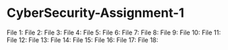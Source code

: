 # CyberSecurity-Assignment-1

File 1:
File 2:
File 3:
File 4:
File 5:
File 6:
File 7:
File 8:
File 9:
File 10:
File 11:
File 12:
File 13:
File 14:
File 15:
File 16:
File 17:
File 18:
